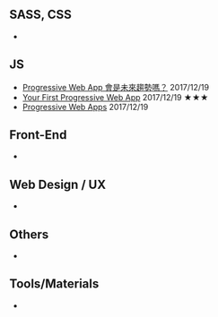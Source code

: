 ## SASS, CSS
 - ​

## JS
 - [Progressive Web App 會是未來趨勢嗎？](http://blog.techbridge.cc/2016/07/23/progressive-web-app/) 2017/12/19
 - [Your First Progressive Web App](https://developers.google.com/web/fundamentals/codelabs/your-first-pwapp/) 2017/12/19 ★★★
 - [Progressive Web Apps](https://developers.google.com/web/progressive-web-apps/) 2017/12/19

## Front-End
 - ​

## Web Design / UX
 - ​

## Others
 - ​

## Tools/Materials
 - ​
